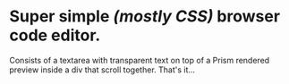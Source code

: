 # Super simple _(mostly CSS)_ browser code editor.

Consists of a textarea with transparent text on top of a Prism rendered preview inside a div that scroll together. That's it...
